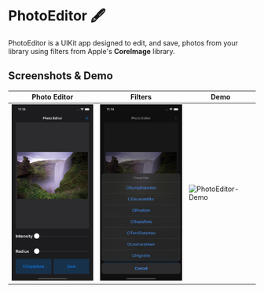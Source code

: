 # PhotoEditor 🖋
PhotoEditor is a UIKit app designed to edit, and save, photos from your library using filters from Apple's **CoreImage** library.

## Screenshots & Demo
| Photo Editor | Filters | Demo |
| --- | --- | --- |
| <img src="images/Image-PhotoEditor-Home.png" alt="PhotoEditor-Home" width="200" /> | <img src="images/Image-PhotoEditor-FilterSelector.png" alt="PhotoEditor-FilterSelector" width="200" /> | <img src="images/gifs/Gif-PhotoEditor-Demo.gif" alt="PhotoEditor-Demo" width="200" /> |
